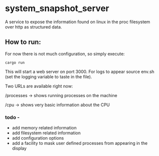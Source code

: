 # system_snapshot_server

A service to expose the information found on linux in the proc filesystem over http as structured data.

## How to run:
For now there is not much configuration, so simply execute:

    cargo run
    
This will start a web server on port 3000. 
For logs to appear source env.sh (set the logging variable to taste in the file).


Two URLs are available right now:

/processes -> shows running processes on the machine

/cpu -> shows very basic information about the CPU

### todo -
* add memory related information
* add filesystem related information
* add configuration options
* add a facility to mask user defined processes from appearing in the display
